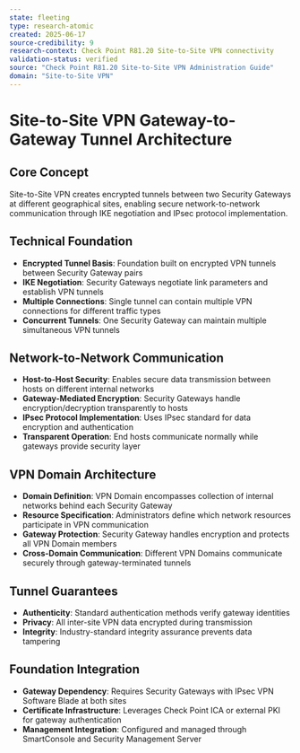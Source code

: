```yaml
---
state: fleeting
type: research-atomic
created: 2025-06-17
source-credibility: 9
research-context: Check Point R81.20 Site-to-Site VPN connectivity
validation-status: verified
source: "Check Point R81.20 Site-to-Site VPN Administration Guide"
domain: "Site-to-Site VPN"
---
```


# Site-to-Site VPN Gateway-to-Gateway Tunnel Architecture

## Core Concept
Site-to-Site VPN creates encrypted tunnels between two Security Gateways at different geographical sites, enabling secure network-to-network communication through IKE negotiation and IPsec protocol implementation.

## Technical Foundation
- **Encrypted Tunnel Basis**: Foundation built on encrypted VPN tunnels between Security Gateway pairs
- **IKE Negotiation**: Security Gateways negotiate link parameters and establish VPN tunnels
- **Multiple Connections**: Single tunnel can contain multiple VPN connections for different traffic types
- **Concurrent Tunnels**: One Security Gateway can maintain multiple simultaneous VPN tunnels

## Network-to-Network Communication
- **Host-to-Host Security**: Enables secure data transmission between hosts on different internal networks
- **Gateway-Mediated Encryption**: Security Gateways handle encryption/decryption transparently to hosts
- **IPsec Protocol Implementation**: Uses IPsec standard for data encryption and authentication
- **Transparent Operation**: End hosts communicate normally while gateways provide security layer

## VPN Domain Architecture
- **Domain Definition**: VPN Domain encompasses collection of internal networks behind each Security Gateway
- **Resource Specification**: Administrators define which network resources participate in VPN communication
- **Gateway Protection**: Security Gateway handles encryption and protects all VPN Domain members
- **Cross-Domain Communication**: Different VPN Domains communicate securely through gateway-terminated tunnels

## Tunnel Guarantees
- **Authenticity**: Standard authentication methods verify gateway identities
- **Privacy**: All inter-site VPN data encrypted during transmission
- **Integrity**: Industry-standard integrity assurance prevents data tampering

## Foundation Integration
- **Gateway Dependency**: Requires Security Gateways with IPsec VPN Software Blade at both sites
- **Certificate Infrastructure**: Leverages Check Point ICA or external PKI for gateway authentication
- **Management Integration**: Configured and managed through SmartConsole and Security Management Server